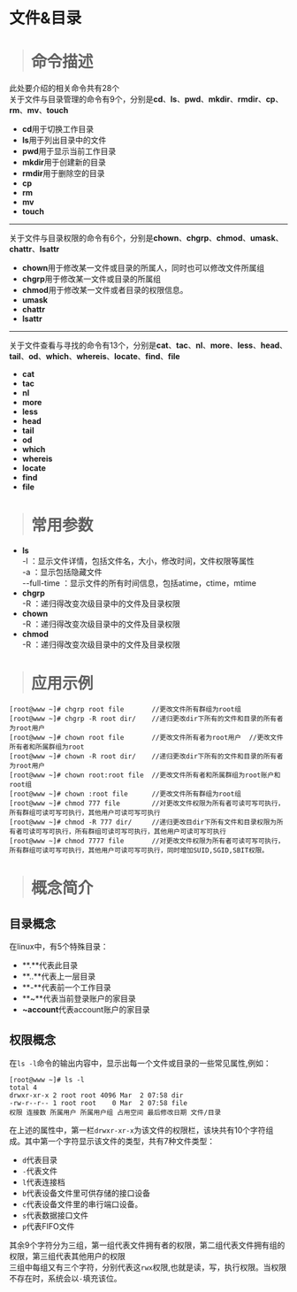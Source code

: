 # 文件&目录 #
> # 命令描述 #

此处要介绍的相关命令共有28个  
关于文件与目录管理的命令有9个，分别是**cd**、**ls**、**pwd**、**mkdir**、**rmdir**、**cp**、**rm**、**mv**、**touch**  
* **cd**用于切换工作目录
* **ls**用于列出目录中的文件
* **pwd**用于显示当前工作目录
* **mkdir**用于创建新的目录
* **rmdir**用于删除空的目录
* **cp**
* **rm**
* **mv**
* **touch**

---
关于文件与目录权限的命令有6个，分别是**chown**、**chgrp**、**chmod**、**umask**、**chattr**、**lsattr**  
* **chown**用于修改某一文件或目录的所属人，同时也可以修改文件所属组
* **chgrp**用于修改某一文件或目录的所属组
* **chmod**用于修改某一文件或者目录的权限信息。
* **umask**
* **chattr**
* **lsattr**

---
关于文件查看与寻找的命令有13个，分别是**cat**、**tac**、**nl**、**more**、**less**、**head**、**tail**、**od**、**which**、**whereis**、**locate**、**find**、**file**
* **cat**
* **tac**
* **nl**
* **more**
* **less**
* **head**
* **tail**
* **od**
* **which**
* **whereis**
* **locate**
* **find**  
* **file**  

> # 常用参数 #

* **ls**  
  -l ：显示文件详情，包括文件名，大小，修改时间，文件权限等属性  
  -a ：显示包括隐藏文件  
  --full-time ：显示文件的所有时间信息，包括atime，ctime，mtime  
* **chgrp**  
  -R ：递归得改变次级目录中的文件及目录权限
* **chown**  
  -R ：递归得改变次级目录中的文件及目录权限
* **chmod**  
  -R ：递归得改变次级目录中的文件及目录权限

> # 应用示例 #

```
[root@www ~]# chgrp root file       //更改文件所有群组为root组
[root@www ~]# chgrp -R root dir/    //递归更改dir下所有的文件和目录的所有者为root用户
[root@www ~]# chown root file       //更改文件所有者为root用户  //更改文件所有者和所属群组为root
[root@www ~]# chown -R root dir/    //递归更改dir下所有的文件和目录的所有者为root用户     
[root@www ~]# chown root:root file  //更改文件所有者和所属群组为root账户和root组
[root@www ~]# chown :root file      //更改文件所有群组为root组
[root@www ~]# chmod 777 file        //对更改文件权限为所有者可读可写可执行，所有群组可读可写可执行，其他用户可读可写可执行
[root@www ~]# chmod -R 777 dir/     //递归更改目dir下所有文件和目录权限为所有者可读可写可执行，所有群组可读可写可执行，其他用户可读可写可执行
[root@www ~]# chmod 7777 file       //对更改文件权限为所有者可读可写可执行，所有群组可读可写可执行，其他用户可读可写可执行，同时增加SUID,SGID,SBIT权限。
```

> # 概念简介 #

## 目录概念 ##
在linux中，有5个特殊目录：
* **.**代表此目录
* **..**代表上一层目录
* **\-**代表前一个工作目录
* **~**代表当前登录账户的家目录
* **~account**代表account账户的家目录

## 权限概念 ##  
在`ls -l`命令的输出内容中，显示出每一个文件或目录的一些常见属性,例如：
```
[root@www ~]# ls -l
total 4
drwxr-xr-x 2 root root 4096 Mar  2 07:58 dir
-rw-r--r-- 1 root root    0 Mar  2 07:58 file
权限 连接数 所属用户 所属用户组 占用空间 最后修改日期 文件/目录
```
在上述的属性中，第一栏`drwxr-xr-x`为该文件的权限栏，该块共有10个字符组成。其中第一个字符显示该文件的类型，共有7种文件类型：  
* `d`代表目录
* `-`代表文件
* `l`代表连接档
* `b`代表设备文件里可供存储的接口设备
* `c`代表设备文件里的串行端口设备。
* `s`代表数据接口文件
* `p`代表FIFO文件

其余9个字符分为三组，第一组代表文件拥有者的权限，第二组代表文件拥有组的权限，第三组代表其他用户的权限  
三组中每组又有三个字符，分别代表这`rwx`权限,也就是读，写，执行权限。当权限不存在时，系统会以`-`填充该位。  
